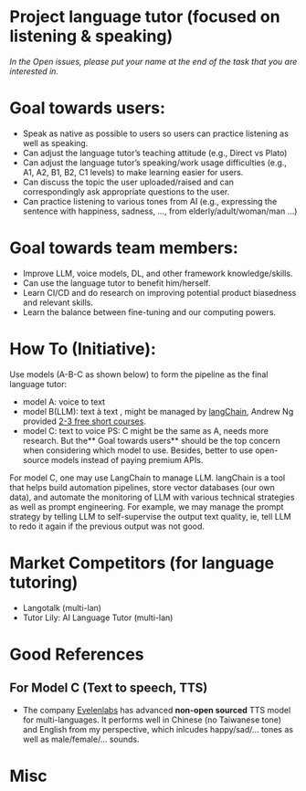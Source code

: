 # Project language tutor (focused on listening & speaking)

_In the Open issues, please put your name at the end of the task that you are interested in._

# Goal towards users:
- Speak as native as possible to users so users can practice listening as well as speaking.
- Can adjust the language tutor’s teaching attitude (e.g., Direct vs Plato)
- Can adjust the language tutor’s speaking/work usage difficulties (e.g., A1, A2, B1, B2, C1 levels) to make learning easier for users.
- Can discuss the topic the user uploaded/raised and can correspondingly ask appropriate questions to the user. 
- Can practice listening to various tones from AI (e.g., expressing the sentence with happiness, sadness, …, from elderly/adult/woman/man …)

# Goal towards team members:
- Improve LLM, voice models, DL, and other framework knowledge/skills. 
- Can use the language tutor to benefit him/herself.
- Learn CI/CD and do research on improving potential product biasedness and relevant skills. 
- Learn the balance between fine-tuning and our computing powers.

# How To (Initiative):
Use models (A-B-C as shown below) to form the pipeline as the final language tutor:
- model A: voice to text
- model B(LLM): text à text , might be managed by [langChain](https://python.langchain.com/docs/get_started/introduction), Andrew Ng provided [2-3 free short courses](https://www.deeplearning.ai/short-courses/).
- model C: text to voice
PS: C might be the same as A, needs more research. But the** Goal towards users** should be the top concern when considering which model to use. Besides, better to use open-source models instead of paying premium APIs.

For model C, one may use LangChain to manage LLM. langChain is a tool that helps build automation pipelines, store vector databases (our own data), and automate the monitoring of LLM with various technical strategies as well as prompt engineering. For example, we may manage the prompt strategy by telling LLM to self-supervise the output text quality, ie, tell LLM to redo it again if the previous output was not good.


# Market Competitors (for language tutoring)
- Langotalk (multi-lan)
- Tutor Lily: AI Language Tutor (multi-lan)

# Good References
## For Model C (Text to speech, TTS)
- The company [Evelenlabs](https://elevenlabs.io/) has advanced **non-open sourced** TTS model for multi-languages. It performs well in Chinese (no Taiwanese tone) and English from my perspective, which inlcudes happy/sad/... tones as well as male/female/... sounds.

# Misc
